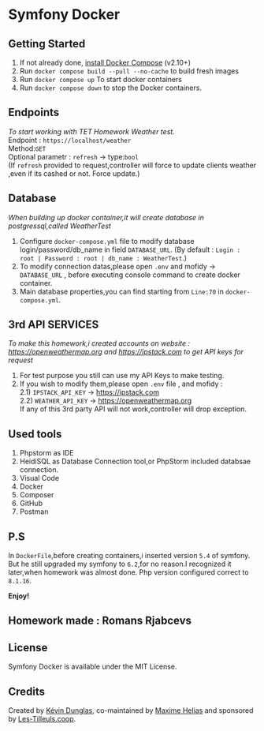 # Symfony Docker

## Getting Started

1. If not already done, [install Docker Compose](https://docs.docker.com/compose/install/) (v2.10+)
2. Run `docker compose build --pull --no-cache` to build fresh images
3. Run `docker compose up` To start docker containers
4. Run `docker compose down` to stop the Docker containers.

## Endpoints
*To start working with TET Homework Weather test.* <br>
Endpoint : `https://localhost/weather` <br>
  Method:`GET`
  <br> 
  Optional parametr : `refresh` -> type:`bool` 
  <br>
  (If `refresh` provided to request,controller will force to update clients weather ,even if its cashed or not. Force update.)

## Database
*When building up docker container,it will create database in postgressql,called WeatherTest*
1) Configure `docker-compose.yml` file to modify database login/password/db_name in field `DATABASE_URL`. (By default : `Login : root | Password : root | db_name : WeatherTest`.)
2) To modify connection datas,please open `.env` and mofidy -> `DATABASE_URL` , before executing console command to create docker container.
3) Main database properties,you can find starting from `Line:70` in `docker-compose.yml`.

## 3rd API SERVICES
*To make this homework,i created accounts on website : https://openweathermap.org and https://ipstack.com to get API keys for request*
1) For test purpose you still can use my API Keys to make testing.
2) If you wish to modify them,please open `.env` file , and mofidy : <br> 
    2.1) `IPSTACK_API_KEY` -> https://ipstack.com <br>
    2.2) `WEATHER_API_KEY` -> https://openweathermap.org <br>
If any of this 3rd party API will not work,controller will drop exception.

## Used tools
1) Phpstorm as IDE
2) HeidiSQL as Database Connection tool,or PhpStorm included databsae connection.
3) Visual Code
4) Docker
5) Composer
6) GitHub
7) Postman

## P.S 
In `DockerFile`,before creating containers,i inserted version `5.4` of symfony. But he still upgraded my symfony to `6.2`,for no reason.I recognized it later,when homework was almost done.
Php version configured correct to `8.1.16`. 

**Enjoy!**

## Homework made : Romans Rjabcevs

## License

Symfony Docker is available under the MIT License.

## Credits

Created by [Kévin Dunglas](https://dunglas.fr), co-maintained by [Maxime Helias](https://twitter.com/maxhelias) and sponsored by [Les-Tilleuls.coop](https://les-tilleuls.coop).
